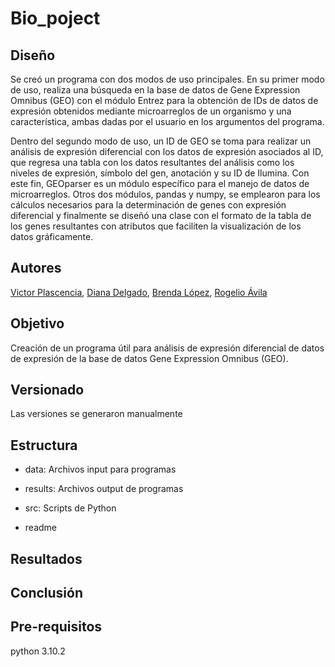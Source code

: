 # Bio_poject

## Diseño

Se creó un programa con dos modos de uso principales.
En su primer modo de uso, realiza una búsqueda en la base de datos de Gene Expression Omnibus (GEO) con el módulo Entrez para la obtención de IDs de datos de expresión obtenidos mediante microarreglos de un organismo y una característica, ambas dadas por el usuario en los argumentos del programa.

Dentro del segundo modo de uso, un ID de GEO se toma para realizar un análisis de expresión diferencial con los datos de expresión asociados al ID, que regresa una tabla con los datos resultantes del análisis como los niveles de expresión, símbolo del gen, anotación y su ID de Ilumina. Con este fin, GEOparser es un módulo específico para el manejo de datos de microarreglos. Otros dos módulos, pandas y numpy, se emplearon para los cálculos necesarios para la determinación de genes con expresión diferencial y finalmente se diseñó una clase con el formato de la tabla de los genes resultantes con atributos que faciliten la visualización de los datos gráficamente.

## Autores

[Victor Plascencia](https://github.com/ulisesplaper), [Diana Delgado](https://github.com/dianadg159/python_class), [Brenda López](https://github.com/beth-la), [Rogelio Ávila](https://github.com/Roglavsil)

## Objetivo

Creación de un programa útil para análisis de expresión diferencial de datos de expresión de la base de datos Gene Expression Omnibus (GEO).

## Versionado

Las versiones se generaron manualmente

## Estructura

- data: Archivos input para programas

- results: Archivos output de programas

- src: Scripts de Python

- readme

## Resultados

## Conclusión

## Pre-requisitos

python 3.10.2
